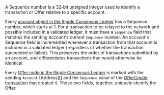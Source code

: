 A Sequence number is a 32-bit unsigned integer used to identify a transaction or Offer relative to a specific account.

Every [account object in the Ripple Consensus Ledger](reference-ledger-format.html#accountroot) has a Sequence number, which starts at 1. For a transaction to be relayed to the network and possibly included in a validated ledger, it must have a `Sequence` field that matches the sending account's current `Sequence` number. An account's Sequence field is incremented whenever a transaction from that account is included in a validated ledger (regardless of whether the transaction succeeded or failed). This preserves the order of transactions submitted by an account, and differentiates transactions that would otherwise be identical.

Every [Offer node in the Ripple Consensus Ledger](reference-ledger-format.html#offer) is marked with the sending `Account` [Address][] and the `Sequence` value of the [OfferCreate transaction](reference-transaction-format.html#offercreate) that created it. These two fields, together, uniquely identify the Offer.
